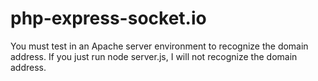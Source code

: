 # php-express-socket.io
You must test in an Apache server environment to recognize the domain address. 
If you just run node server.js, I will not recognize the domain address.
